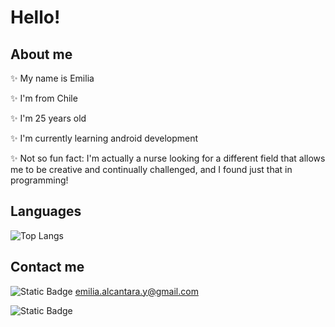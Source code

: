 # Hello!


## About me

✨ My name is Emilia

✨ I'm from Chile

✨ I'm 25 years old

✨ I'm currently learning android development 

✨ Not so fun fact: I'm actually a nurse looking for a different field that allows me to be creative and continually challenged, and I found just that in programming!

## Languages
![Top Langs](https://github-readme-stats.vercel.app/api/top-langs/?username=sizigiaefimera&layout=compact)


## Contact me
![Static Badge](https://img.shields.io/badge/write_me-an_email-blue)
emilia.alcantara.y@gmail.com

![Static Badge](https://img.shields.io/badge/linkedin-blabla-blue)
